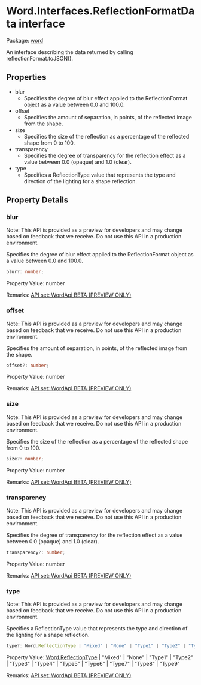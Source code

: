 # Word.Interfaces.ReflectionFormatData interface

Package: [word](/en-us/javascript/api/word)

An interface describing the data returned by calling reflectionFormat.toJSON().

## Properties

- blur
  - Specifies the degree of blur effect applied to the ReflectionFormat object as a value between 0.0 and 100.0.
- offset
  - Specifies the amount of separation, in points, of the reflected image from the shape.
- size
  - Specifies the size of the reflection as a percentage of the reflected shape from 0 to 100.
- transparency
  - Specifies the degree of transparency for the reflection effect as a value between 0.0 (opaque) and 1.0 (clear).
- type
  - Specifies a ReflectionType value that represents the type and direction of the lighting for a shape reflection.

## Property Details

### blur

Note: This API is provided as a preview for developers and may change based on feedback that we receive. Do not use this API in a production environment.

Specifies the degree of blur effect applied to the ReflectionFormat object as a value between 0.0 and 100.0.

```typescript
blur?: number;
```

Property Value: number

Remarks: [API set: WordApi BETA (PREVIEW ONLY)](/en-us/javascript/api/requirement-sets/word/word-api-requirement-sets)

### offset

Note: This API is provided as a preview for developers and may change based on feedback that we receive. Do not use this API in a production environment.

Specifies the amount of separation, in points, of the reflected image from the shape.

```typescript
offset?: number;
```

Property Value: number

Remarks: [API set: WordApi BETA (PREVIEW ONLY)](/en-us/javascript/api/requirement-sets/word/word-api-requirement-sets)

### size

Note: This API is provided as a preview for developers and may change based on feedback that we receive. Do not use this API in a production environment.

Specifies the size of the reflection as a percentage of the reflected shape from 0 to 100.

```typescript
size?: number;
```

Property Value: number

Remarks: [API set: WordApi BETA (PREVIEW ONLY)](/en-us/javascript/api/requirement-sets/word/word-api-requirement-sets)

### transparency

Note: This API is provided as a preview for developers and may change based on feedback that we receive. Do not use this API in a production environment.

Specifies the degree of transparency for the reflection effect as a value between 0.0 (opaque) and 1.0 (clear).

```typescript
transparency?: number;
```

Property Value: number

Remarks: [API set: WordApi BETA (PREVIEW ONLY)](/en-us/javascript/api/requirement-sets/word/word-api-requirement-sets)

### type

Note: This API is provided as a preview for developers and may change based on feedback that we receive. Do not use this API in a production environment.

Specifies a ReflectionType value that represents the type and direction of the lighting for a shape reflection.

```typescript
type?: Word.ReflectionType | "Mixed" | "None" | "Type1" | "Type2" | "Type3" | "Type4" | "Type5" | "Type6" | "Type7" | "Type8" | "Type9";
```

Property Value: [Word.ReflectionType](/en-us/javascript/api/word/word.reflectiontype) | "Mixed" | "None" | "Type1" | "Type2" | "Type3" | "Type4" | "Type5" | "Type6" | "Type7" | "Type8" | "Type9"

Remarks: [API set: WordApi BETA (PREVIEW ONLY)](/en-us/javascript/api/requirement-sets/word/word-api-requirement-sets)
